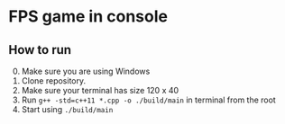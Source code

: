 # FPS game in console

## How to run
0. Make sure you are using Windows
1. Clone repository.
2. Make sure your terminal has size 120 x 40
3. Run `g++ -std=c++11 *.cpp -o ./build/main` in terminal from the root
4. Start using `./build/main`